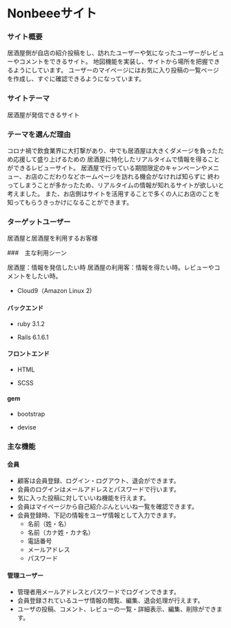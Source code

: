 # Nonbeeeサイト

### サイト概要

居酒屋側が自店の紹介投稿をし、訪れたユーザーや気になったユーザーがレビューやコメントをできるサイト。
地図機能を実装し、サイトから場所を把握できるようにしています。
ユーザーのマイページにはお気に入り投稿の一覧ページを作成し、すぐに確認できるようになっています。

### サイトテーマ

居酒屋が発信できるサイト

### テーマを選んだ理由

コロナ禍で飲食業界に大打撃があり、中でも居酒屋は大きくダメージを負ったため応援して盛り上げるための
居酒屋に特化したリアルタイムで情報を得ることができるレビューサイト。
居酒屋で行っている期間限定のキャンペーンやメニュー、お店のこだわりなどホームページを訪れる機会がなければ知らずに
終わってしまうことが多かったため、リアルタイムの情報が知れるサイトが欲しいと考えました。
また、お店側はサイトを活用することで多くの人にお店のことを知ってもらうきっかけになることができます。

### ターゲットユーザー

居酒屋と居酒屋を利用するお客様

###　主な利用シーン

居酒屋：情報を発信したい時
居酒屋の利用客：情報を得たい時。レビューやコメントをしたい時。

* Cloud9（Amazon Linux 2)

#### バックエンド

* ruby 3.1.2

* Rails 6.1.6.1

#### フロントエンド

* HTML

* SCSS

#### gem

* bootstrap

* devise

### 主な機能

#### 会員

* 顧客は会員登録、ログイン・ログアウト、退会ができます。
* 会員のログインはメールアドレスとパスワードで行います。
* 気に入った投稿に対していいね機能を行えます。
* 会員はマイページから自己紹介ぶんといいね一覧を確認できます。
* 会員登録時、下記の情報をユーザ情報として入力できます。
  * 名前（姓・名）
  * 名前（カナ姓・カナ名）
  * 電話番号
  * メールアドレス
  * パスワード  

#### 管理ユーザー

* 管理者用メールアドレスとパスワードでログインできます。
* 会員登録されているユーザ情報の閲覧、編集、退会処理が行えます。
* ユーザの投稿、コメント、レビューの一覧・詳細表示、編集、削除ができます。

　
